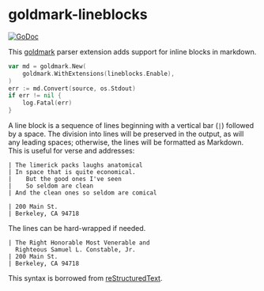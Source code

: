 # goldmark-lineblocks

[![GoDoc](https://godoc.org/github.com/mdigger/goldmark-lineblocks?status.svg)](https://godoc.org/github.com/mdigger/goldmark-lineblocks)

This [goldmark](http://github.com/yuin/goldmark) parser extension adds support for inline blocks in markdown.

```go
var md = goldmark.New(
    goldmark.WithExtensions(lineblocks.Enable),
)
err := md.Convert(source, os.Stdout)
if err != nil {
    log.Fatal(err)
}
```

A line block is a sequence of lines beginning with a vertical bar (`|`) followed by a space. The division into lines will be preserved in the output, as will any leading spaces; otherwise, the lines will be formatted as Markdown. This is useful for verse and addresses:

    | The limerick packs laughs anatomical
    | In space that is quite economical.
    |    But the good ones I've seen
    |    So seldom are clean
    | And the clean ones so seldom are comical

    | 200 Main St.
    | Berkeley, CA 94718

The lines can be hard-wrapped if needed.

    | The Right Honorable Most Venerable and 
      Righteous Samuel L. Constable, Jr.
    | 200 Main St.
    | Berkeley, CA 94718

This syntax is borrowed from [reStructuredText](http://docutils.sourceforge.net/docs/ref/rst/introduction.html).

